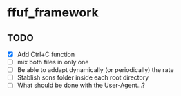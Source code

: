 # ffuf_framework

## TODO
- [x] Add Ctrl+C function
- [ ] mix both files in only one
- [ ] Be able to addapt dynamically (or periodically) the rate
- [ ] Stablish sons folder inside each root directory
- [ ] What should be done with the User-Agent...?
